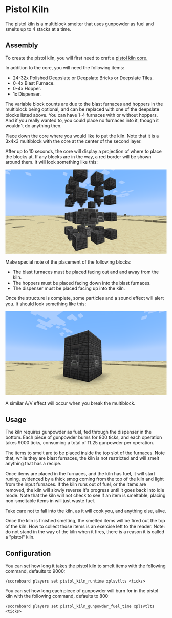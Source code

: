 # Pistol Kiln

The pistol kiln is a multiblock smelter that uses gunpowder as fuel and smelts up to 4 stacks at a time. 

## Assembly

To create the pistol kiln, you will first need to craft a [pistol kiln core.](pistol_kiln_core "Pistol Kiln Core wiki page")

In addition to the core, you will need the following items:
- 24-32x Polished Deepslate or Deepslate Bricks or Deepslate Tiles.
- 0-4x Blast Furnace.
- 0-4x Hopper.
- 1x Dispenser.

The variable block counts are due to the blast furnaces and hoppers in the multiblock being optional, and can be replaced with one of the deepslate blocks listed above. You can have 1-4 furnaces with or without hoppers. And if you really wanted to, you could place no furnaces into it, though it wouldn't do anything then.

Place down the core where you would like to put the kiln. Note that it is a 3x4x3 multiblock with the core at the center of the second layer.

After up to 10 seconds, the core will display a projection of where to place the blocks at. If any blocks are in the way, a red border will be shown around them. It will look something like this:

![pistol kiln core projection](pistol_kiln_core_projection.png)

Make special note of the placement of the following blocks:
- The blast furnaces must be placed facing out and and away from the kiln.
- The hoppers must be placed facing down into the blast furnaces.
- The dispenser must be placed facing up into the kiln.

Once the structure is complete, some particles and a sound effect will alert you. It should look something like this:

![pistol kiln](pistol_kiln.png)

A similar A/V effect will occur when you break the multiblock.

## Usage

The kiln requires gunpowder as fuel, fed through the dispenser in the bottom. Each piece of gunpowder burns for 800 ticks, and each operation takes 9000 ticks, consuming a total of 11.25 gunpowder per operation.

The items to smelt are to be placed inside the top slot of the furnaces. Note that, while they are blast furnaces, the kiln is not restricted and will smelt anything that has a recipe.

Once items are placed in the furnaces, and the kiln has fuel, it will start runing, evidenced by a thick smog coming from the top of the kiln and light from the input furnaces. If the kiln runs out of fuel, or the items are removed, the kiln will slowly reverse it's progress until it goes back into idle mode. Note that the kiln will not check to see if an item is smeltable, placing non-smeltable items in will just waste fuel.

Take care not to fall into the kiln, as it will cook you, and anything else, alive.

Once the kiln is finished smelting, the smelted items will be fired out the top of the kiln. How to collect those items is an exercise left to the reader. Note: do not stand in the way of the kiln when it fires, there is a reason it is called a "pistol" kiln.

## Configuration

You can set how long it takes the pistol kiln to smelt items with the following command, defaults to 9000:

```mcfunction
/scoreboard players set pistol_kiln_runtime xplsvtlts <ticks>
```

You can set how long each piece of gunpowder will burn for in the pistol kiln with the following command, defaults to 800:

```mcfunction
/scoreboard players set pistol_kiln_gunpowder_fuel_time xplsvtlts <ticks>
```